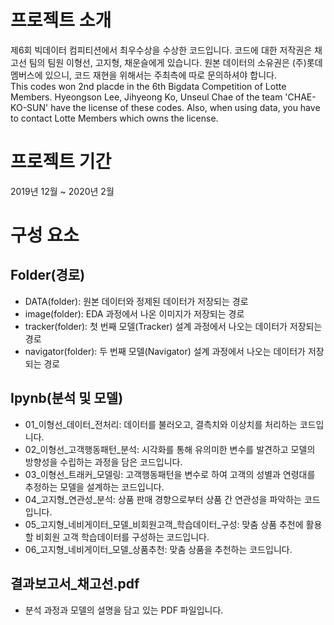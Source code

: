 # 프로젝트 소개  
제6회 빅데이터 컴피티션에서 최우수상을 수상한 코드입니다. 코드에 대한 저작권은 채고선 팀의 팀원 이형선, 고지형, 채운슬에게 있습니다. 원본 데이터의 소유권은 (주)롯데멤버스에 있으니, 코드 재현을 위해서는 주최측에 따로 문의하셔야 합니다.  
This codes won 2nd placde in the 6th Bigdata Competition of Lotte Members. Hyeongson Lee, Jihyeong Ko, Unseul Chae of the team 'CHAE-KO-SUN' have the license of these codes. Also, when using data, you have to contact Lotte Members which owns the license.

# 프로젝트 기간  
2019년 12월 ~ 2020년 2월

# 구성 요소
## Folder(경로)
- DATA(folder): 원본 데이터와 정제된 데이터가 저장되는 경로
- image(folder): EDA 과정에서 나온 이미지가 저장되는 경로
- tracker(folder): 첫 번째 모델(Tracker) 설계 과정에서 나오는 데이터가 저장되는 경로
- navigator(folder): 두 번째 모델(Navigator) 설계 과정에서 나오는 데이터가 저장되는 경로

## Ipynb(분석 및 모델)
- 01_이형선_데이터_전처리: 데이터를 불러오고, 결측치와 이상치를 처리하는 코드입니다.
- 02_이형선_고객행동패턴_분석: 시각화를 통해 유의미한 변수를 발견하고 모델의 방향성을 수립하는 과정을 담은 코드입니다.
- 03_이형선_트래커_모델링: 고객행동패턴을 변수로 하여 고객의 성별과 연령대를 추정하는 모델을 설계하는 코드입니다.
- 04_고지형_연관성_분석: 상품 판매 경향으로부터 상품 간 연관성을 파악하는 코드입니다.
- 05_고지형_네비게이터_모델_비회원고객_학습데이터_구성: 맞춤 상품 추천에 활용할 비회원 고객 학습데이터를 구성하는 코드입니다.
- 06_고지형_네비게이터_모델_상품추천: 맞춤 상품을 추천하는 코드입니다.

## 결과보고서_채고선.pdf
- 분석 과정과 모델의 설명을 담고 있는 PDF 파일입니다.
